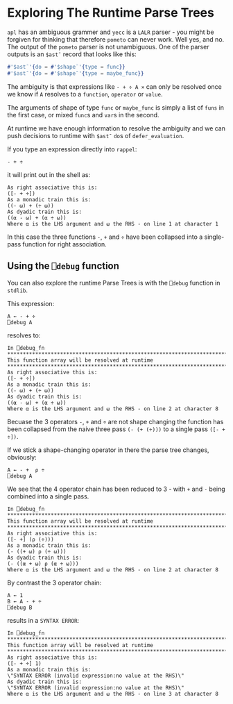 # Exploring The Runtime Parse Trees


`apl` has an ambiguous grammer and `yecc` is a `LALR` parser - you might be forgiven for thinking that therefore `pometo` can never work. Well yes, and no. The output of the `pometo` parser is not unambiguous. One of the parser outputs is an `$ast¯` record that looks like this:

```erlang
#'$ast¯'{do = #'$shape¯'{type = func}}
#'$ast¯'{do = #'$shape¯'{type = maybe_func}}
```

The ambiguity is that expressions like `- + ÷ A ×` can only be resolved once we know if `A` resolves to a `function`, `operator` or `value`.

The arguments of shape of type `func` or `maybe_func` is simply a list of `funs` in the first case, or mixed `func`s and `var`s in the second.

At runtime we have enough information to resolve the ambiguity and we can push decisions to runtime with `$ast¯` `do`s of `defer_evaluation`.

If you type an expression directly into `rappel`:

```pometo
- + ÷
```

it will print out in the shell as:

```pometo_results
As right associative this is:
([- + ÷])
As a monadic train this is:
((- ⍵) + (÷ ⍵))
As dyadic train this is:
((⍺ - ⍵) + (⍺ ÷ ⍵))
Where ⍺ is the LHS argument and ⍵ the RHS - on line 1 at character 1

```

In this case the three functions `-`, `+` and `÷` have been collapsed into a single-pass function for right association.


## Using the `⎕debug` function


You can also explore the runtime Parse Trees is with the `⎕debug` function in `stdlib`.

This expression:

```pometo
A ← - + ÷
⎕debug A
```

resolves to:

```pometo_results
In ⎕debug_fn
*******************************************************************************
This function array will be resolved at runtime
*******************************************************************************
As right associative this is:
([- + ÷])
As a monadic train this is:
((- ⍵) + (÷ ⍵))
As dyadic train this is:
((⍺ - ⍵) + (⍺ ÷ ⍵))
Where ⍺ is the LHS argument and ⍵ the RHS - on line 2 at character 8

```

Becuase the 3 operators `-`, `+` and `÷` are not shape changing the function has been collapsed from the naive three pass `(- (+ (÷)))` to a single pass `([- + ÷])`.

If we stick a shape-changing operator in there the parse tree changes, obviously:

```pometo
A ← - +  ⍴ ÷
⎕debug A
```

We see that the 4 operator chain has been reduced to 3 - with `+` and `-` being combined into a single pass.

```pometo_results
In ⎕debug_fn
*******************************************************************************
This function array will be resolved at runtime
*******************************************************************************
As right associative this is:
([- +] (⍴ (÷)))
As a monadic train this is:
(- ((+ ⍵) ⍴ (÷ ⍵)))
As dyadic train this is:
(- ((⍺ + ⍵) ⍴ (⍺ ÷ ⍵)))
Where ⍺ is the LHS argument and ⍵ the RHS - on line 2 at character 8

```

By contrast the 3 operator chain:
```pometo
A ← 1
B ← A - + ÷
⎕debug B
```

results in a `SYNTAX ERROR`:

```pometo_results
In ⎕debug_fn
*******************************************************************************
This function array will be resolved at runtime
*******************************************************************************
As right associative this is:
([- + ÷] 1)
As a monadic train this is:
\"SYNTAX ERROR (invalid expression:no value at the RHS)\"
As dyadic train this is:
\"SYNTAX ERROR (invalid expression:no value at the RHS)\"
Where ⍺ is the LHS argument and ⍵ the RHS - on line 3 at character 8

```

